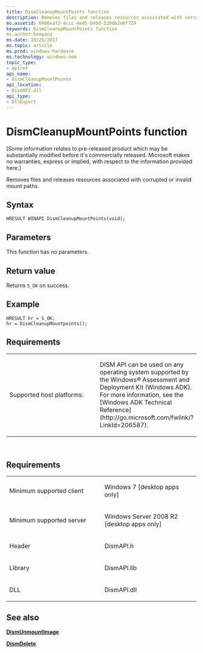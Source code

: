 ```yaml
---
title: DismCleanupMountPoints function
description: Removes files and releases resources associated with corrupted or invalid mount paths.
ms.assetid: 6906eaf2-4ccc-4e85-b49d-5200b2e6f729
keywords: DismCleanupMountPoints function
ms.author:kenpacq
ms.date: 10/25/2017
ms.topic: article
ms.prod: windows-hardware
ms.technology: windows-oem
topic_type: 
- apiref
api_name: 
- DismCleanupMountPoints
api_location: 
- DismAPI.dll
api_type: 
- DllExport
---
```


# DismCleanupMountPoints function


\[Some information relates to pre-released product which may be substantially modified before it's commercially released. Microsoft makes no warranties, express or implied, with respect to the information provided here.\]

Removes files and releases resources associated with corrupted or invalid mount paths.

Syntax
---

```
HRESULT WINAPI DismCleanupMountPoints(void);
```

Parameters
-------

This function has no parameters.

Return value
---------

Returns `S_OK` on success.

## <span id="Example"></span><span id="example"></span><span id="EXAMPLE"></span>Example


```
HRESULT hr = S_OK;
hr = DismCleanupMountpoints();
```

## <span id="Requirements"></span><span id="requirements"></span><span id="REQUIREMENTS"></span>Requirements


<table>
<colgroup>
<col width="50%" />
<col width="50%" />
</colgroup>
<tbody>
<tr class="odd">
<td><p>Supported host platforms:</p></td>
<td><p>DISM API can be used on any operating system supported by the Windows® Assessment and Deployment Kit (Windows ADK). For more information, see the [Windows ADK Technical Reference](http://go.microsoft.com/fwlink/?LinkId=206587).</p></td>
</tr>
</tbody>
</table>

 

Requirements
---------

<table>
<colgroup>
<col width="50%" />
<col width="50%" />
</colgroup>
<tbody>
<tr class="odd">
<td><p>Minimum supported client</p></td>
<td><p>Windows 7 [desktop apps only]</p></td>
</tr>
<tr class="even">
<td><p>Minimum supported server</p></td>
<td><p>Windows Server 2008 R2 [desktop apps only]</p></td>
</tr>
<tr class="odd">
<td><p>Header</p></td>
<td>DismAPI.h</td>
</tr>
<tr class="even">
<td><p>Library</p></td>
<td>DismAPI.lib</td>
</tr>
<tr class="odd">
<td><p>DLL</p></td>
<td>DismAPI.dll</td>
</tr>
</tbody>
</table>

## <span id="see_also"></span>See also


[**DismUnmountImage**](dismunmountimage-function.md)

[**DismDelete**](dismdelete-function.md)

 

 





